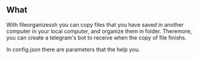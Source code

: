 ## What
With fileorganizessh  you can copy files that you have saved in another computer in your local computer, and organize them in folder. Theremore, you can create a  telegram's bot to receive when the copy of file finishs.

In config.json there are parameters that the help you.
